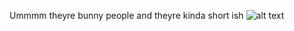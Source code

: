 
Ummmm theyre bunny people and theyre kinda short ish ![alt text](https://i.imgur.com/WNVyMov.jpeg)


